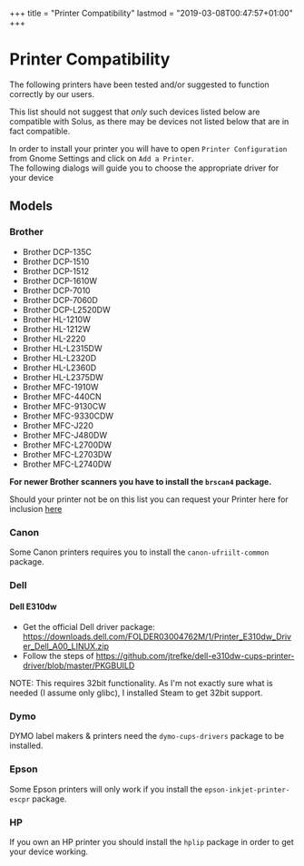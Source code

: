 +++
title = "Printer Compatibility"
lastmod = "2019-03-08T00:47:57+01:00"
+++
# Printer Compatibility

The following printers have been tested and/or suggested to function correctly by our users.

This list should not suggest that *only* such devices listed below are compatible with Solus, as there may be devices not listed below that are in fact compatible.

In order to install your printer you will have to open `Printer Configuration` from Gnome Settings and click on `Add a Printer`.  
The following dialogs will guide you to choose the appropriate driver for your device

## Models

### Brother

- Brother DCP-135C
- Brother DCP-1510
- Brother DCP-1512
- Brother DCP-1610W
- Brother DCP-7010
- Brother DCP-7060D
- Brother DCP-L2520DW
- Brother HL-1210W
- Brother HL-1212W
- Brother HL-2220
- Brother HL-L2315DW
- Brother HL-L2320D
- Brother HL-L2360D
- Brother HL-L2375DW
- Brother MFC-1910W
- Brother MFC-440CN
- Brother MFC-9130CW
- Brother MFC-9330CDW
- Brother MFC-J220
- Brother MFC-J480DW
- Brother MFC-L2700DW
- Brother MFC-L2703DW
- Brother MFC-L2740DW


**For newer Brother scanners you have to install the `brscan4` package.**

Should your printer not be on this list you can request your Printer here for inclusion [here](https://dev.getsol.us/T83)

### Canon

Some Canon printers requires you to install the `canon-ufriilt-common` package.

### Dell
#### Dell E310dw
- Get the official Dell driver package: https://downloads.dell.com/FOLDER03004762M/1/Printer_E310dw_Driver_Dell_A00_LINUX.zip
- Follow the steps of https://github.com/jtrefke/dell-e310dw-cups-printer-driver/blob/master/PKGBUILD

NOTE: This requires 32bit functionality. As I'm not exactly sure what is needed (I assume only glibc), I installed Steam to get 32bit support.

### Dymo

DYMO label makers & printers need the `dymo-cups-drivers` package to be installed.

### Epson

Some Epson printers will only work if you install the `epson-inkjet-printer-escpr` package.

### HP

If you own an HP printer you should install the `hplip` package in order to get your device working.
